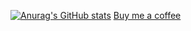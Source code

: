 [![Anurag's GitHub stats](https://github-readme-stats.vercel.app/api?username=learus)](https://github.com/anuraghazra/github-readme-stats)
[Buy me a coffee](https://www.buymeacoffee.com/Learus)
